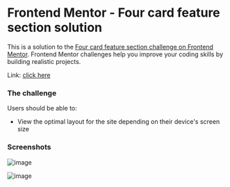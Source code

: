 # Frontend Mentor - Four card feature section solution

This is a solution to the [Four card feature section challenge on Frontend Mentor](https://www.frontendmentor.io/challenges/four-card-feature-section-weK1eFYK). Frontend Mentor challenges help you improve your coding skills by building realistic projects.

Link: [click here](https://srjuchenko.github.io/four-card-feature-section-master/)

### The challenge

Users should be able to:

- View the optimal layout for the site depending on their device's screen size

### Screenshots
![image](https://github.com/srjuchenko/four-card-feature-section-master/assets/76474133/1b8bc24e-3398-45f9-bfe4-0c443dc80c46)

![image](https://github.com/srjuchenko/four-card-feature-section-master/assets/76474133/4c47c845-4527-48d1-bb18-c73df36f48ce)
